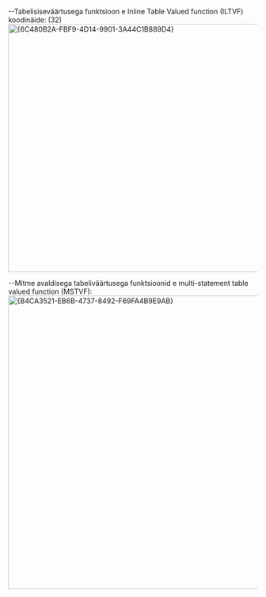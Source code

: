 
--Tabelisiseväärtusega funktsioon e Inline Table Valued function (ILTVF) koodinäide: (32)
<img width="967" height="501" alt="{6C480B2A-FBF9-4D14-9901-3A44C1B889D4}" src="https://github.com/user-attachments/assets/a4582943-ebb9-42c8-91a2-da504f1c3244" />

--Mitme avaldisega tabeliväärtusega funktsioonid e multi-statement table valued function (MSTVF):
<img width="850" height="593" alt="{B4CA3521-EB6B-4737-8492-F69FA4B9E9AB}" src="https://github.com/user-attachments/assets/5fae5c8a-f7ed-4a4d-98f0-e25fdb6a3f57" />
